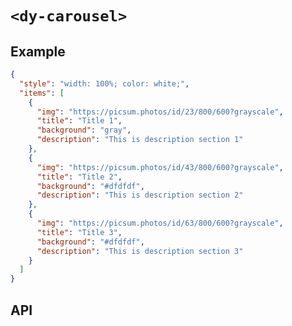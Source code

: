 # `<dy-carousel>`

## Example

<gbp-example name="dy-carousel" src="https://jspm.dev/duoyun-ui/elements/carousel">

```json
{
  "style": "width: 100%; color: white;",
  "items": [
    {
      "img": "https://picsum.photos/id/23/800/600?grayscale",
      "title": "Title 1",
      "background": "gray",
      "description": "This is description section 1"
    },
    {
      "img": "https://picsum.photos/id/43/800/600?grayscale",
      "title": "Title 2",
      "background": "#dfdfdf",
      "description": "This is description section 2"
    },
    {
      "img": "https://picsum.photos/id/63/800/600?grayscale",
      "title": "Title 3",
      "background": "#dfdfdf",
      "description": "This is description section 3"
    }
  ]
}
```

</gbp-example>

## API

<gbp-api src="/src/elements/carousel.ts"></gbp-api>

